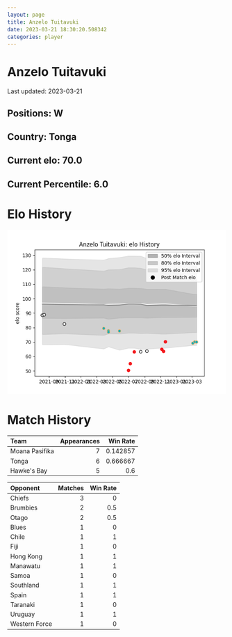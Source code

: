```yaml
---  
layout: page  
title: Anzelo Tuitavuki  
date: 2023-03-21 18:30:20.508342  
categories: player  
---
```

# Anzelo Tuitavuki


Last updated: 2023-03-21
## Positions: W

## Country: Tonga

## Current elo: 70.0

## Current Percentile: 6.0

# Elo History


![elo history](history_AnzeloTuitavuki.png)
# Match History


| Team           |   Appearances |   Win Rate |
|:---------------|--------------:|-----------:|
| Moana Pasifika |             7 |   0.142857 |
| Tonga          |             6 |   0.666667 |
| Hawke's Bay    |             5 |   0.6      |

| Opponent      |   Matches |   Win Rate |
|:--------------|----------:|-----------:|
| Chiefs        |         3 |        0   |
| Brumbies      |         2 |        0.5 |
| Otago         |         2 |        0.5 |
| Blues         |         1 |        0   |
| Chile         |         1 |        1   |
| Fiji          |         1 |        0   |
| Hong Kong     |         1 |        1   |
| Manawatu      |         1 |        1   |
| Samoa         |         1 |        0   |
| Southland     |         1 |        1   |
| Spain         |         1 |        1   |
| Taranaki      |         1 |        0   |
| Uruguay       |         1 |        1   |
| Western Force |         1 |        0   |